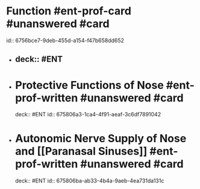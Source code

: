 # Function #ent-prof-card #unanswered #card

id:: 6756bce7-9deb-455d-a154-f47b658dd652
- ## deck:: #ENT
- # Protective Functions of Nose #ent-prof-written #unanswered #card
  deck:: #ENT
  id:: 675806a3-1ca4-4f91-aeaf-3c6df7891042
- # Autonomic Nerve Supply of Nose and [[Paranasal Sinuses]] #ent-prof-written #unanswered #card
  deck:: #ENT
  id:: 675806ba-ab33-4b4a-9aeb-4ea731da131c